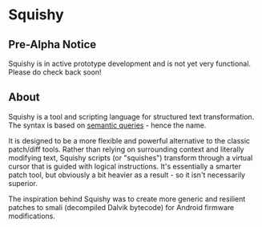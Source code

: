 # Squishy

## Pre-Alpha Notice

Squishy is in active prototype development and is not yet very functional. Please do check back soon!



## About

Squishy is a tool and scripting language for structured text transformation. The syntax is based on [semantic queries](https://en.wikipedia.org/wiki/Semantic_query) - hence the name.

It is designed to be a more flexible and powerful alternative to the classic patch/diff tools. Rather than relying on surrounding context and literally modifying text, Squishy scripts (or "squishes") transform through a virtual cursor that is guided with logical instructions. It's essentially a smarter patch tool, but obviously a bit heavier as a result - so it isn't necessarily superior.

The inspiration behind Squishy was to create more generic and resilient patches to smali (decompiled Dalvik bytecode) for Android firmware modifications.